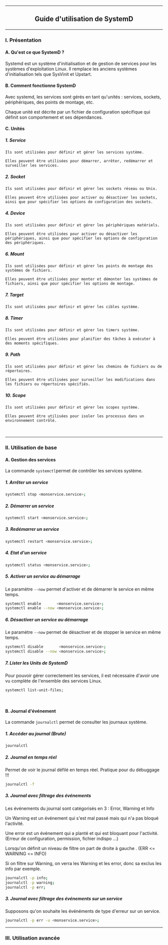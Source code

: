 ----------------------------------------------------------------------------------------------------------------------------------------------------------
## <p align='center'> Guide d'utilisation de SystemD </p>

----------------------------------------------------------------------------------------------------------------------------------------------------------
### I. Présentation
#### A. Qu'est ce que SystemD ?
Systemd est un système d'initialisation et de gestion de services pour les systèmes d'exploitation Linux. Il remplace les anciens systèmes d'initialisation tels que SysVinit et Upstart.

#### B. Comment fonctionne SystemD
Avec systemd, les services sont gérés en tant qu'unités : services, sockets, périphériques, des points de montage, etc. 

Chaque unité est décrite par un fichier de configuration spécifique qui définit son comportement et ses dépendances.

#### C. Unités
##### 1. Service
```
Ils sont utilisées pour définir et gérer les services système.

Elles peuvent être utilisées pour démarrer, arrêter, redémarrer et surveiller les services.
```

##### 2. Socket
```
Ils sont utilisées pour définir et gérer les sockets réseau ou Unix.

Elles peuvent être utilisées pour activer ou désactiver les sockets, ainsi que pour spécifier les options de configuration des sockets.
```

##### 4. Device
```
Ils sont utilisées pour définir et gérer les périphériques matériels.

Elles peuvent être utilisées pour activer ou désactiver les périphériques, ainsi que pour spécifier les options de configuration des périphériques.
```

##### 6. Mount
```
Ils sont utilisées pour définir et gérer les points de montage des systèmes de fichiers.

Elles peuvent être utilisées pour monter et démonter les systèmes de fichiers, ainsi que pour spécifier les options de montage.
```

##### 7. Target
```
Ils sont utilisées pour définir et gérer les cibles système.
```


##### 8. Timer
```
Ils sont utilisées pour définir et gérer les timers système.

Elles peuvent être utilisées pour planifier des tâches à exécuter à des moments spécifiques.
```

##### 9. Path
```
Ils sont utilisées pour définir et gérer les chemins de fichiers ou de répertoires.

Elles peuvent être utilisées pour surveiller les modifications dans les fichiers ou répertoires spécifiés.
```

##### 10. Scope
```
Ils sont utilisées pour définir et gérer les scopes système.

Elles peuvent être utilisées pour isoler les processus dans un environnement contrôlé.
```

<br />

----------------------------------------------------------------------------------------------------------------------------------------------------------
### II. Utilisation de base
#### A. Gestion des services
La commande `systemctl`permet de contrôler les services système.
##### 1. Arrêter un service
```bash
systemctl stop <monservice.service>;
```

##### 2. Démarrer un service
```bash
systemctl start <monservice.service>;
```

##### 3. Redémarrer un service
```bash
systemctl restart <monservice.service>;
```

##### 4. Etat d'un service
```bash
systemctl status <monservice.service>;
```

##### 5. Activer un service au démarrage
Le paramètre `--now` permet d'activer et de démarrer le service en même temps. 
```bash
systemctl enable       <monservice.service>;
systemctl enable --now <monservice.service>;
```

##### 6. Désactiver un service au démarrage
Le paramètre `--now` permet de désactiver et de stopper le service en même temps. 
```bash
systemctl disable       <monservice.service>;
systemctl disable --now <monservice.service>;
```

##### 7. Lister les Units de SystemD
Pour pouvoir gérer correctement les services, il est nécessaire d'avoir une vu complète de l'ensemble des services Linux.

```
systemctl list-unit-files;
```



<br />












#### B. Journal d'événement
La commande `journalctl` permet de consulter les journaux système.
##### 1. Accéder au journal (Brute)
```bash
journalctl
```

##### 2. Journal en temps réel
Permet de voir le journal défilé en temps réel. Pratique pour du débuggage !!!
```bash
journalctl -f
```

##### 3. Journal avec filtrage des événements
Les événements du journal sont catégorisés en 3 : Error, Warning et Info

Un Warning est un événement qui s'est mal passé mais qui n'a pas bloqué l'activité.

Une error est un événement qui a planté et qui est bloquant pour l'activité. (Erreur de configuration, permission, fichier indispo ...)

Lorsqu'on définit un niveau de filtre on part de droite à gauche . (ERR <= WARNING <= INFO)

Si on filtre sur Warning, on verra les Warning et les error, donc sa exclus les info par exemple.

```bash
journalctl -p info;
journalctl -p warning;
journalctl -p err;
```

##### 3. Journal avec filtrage des événements sur un service
Supposons qu'on souhaite les événéments de type d'erreur sur un service.

```bash
journalctl -p err -u <monservice.service>;
```








----------------------------------------------------------------------------------------------------------------------------------------------------------
### III. Utilisation avancée
